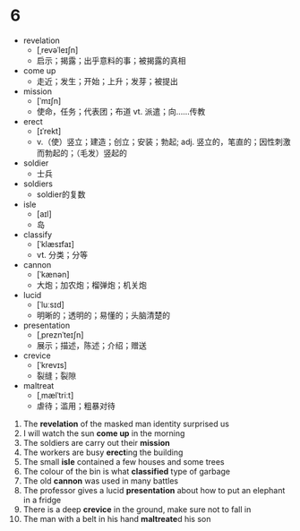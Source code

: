 # 6

- revelation 
  - [ˌrevəˈleɪʃn] 
  - 启示；揭露；出乎意料的事；被揭露的真相
- come up
  - 走近；发生；开始；上升；发芽；被提出
- mission
  - [ˈmɪʃn] 
  - 使命，任务；代表团；布道 vt. 派遣；向……传教
- erect
  - [ɪˈrekt] 
  - v.（使）竖立；建造；创立；安装；勃起; adj. 竖立的，笔直的；因性刺激而勃起的；（毛发）竖起的
- soldier
  - 士兵
- soldiers
  - soldier的复数
- isle
  - [aɪl] 
  - 岛
- classify
  - [ˈklæsɪfaɪ] 
  - vt. 分类；分等
- cannon
  - [ˈkænən] 
  - 大炮；加农炮；榴弹炮；机关炮
- lucid
  - [ˈluːsɪd] 
  - 明晰的；透明的；易懂的；头脑清楚的
- presentation 
  - [ˌpreznˈteɪʃn] 
  - 展示；描述，陈述；介绍；赠送
- crevice 
  - [ˈkrevɪs] 
  - 裂缝；裂隙
- maltreat 
  - [ˌmælˈtriːt] 
  - 虐待；滥用；粗暴对待

1. The **revelation** of the masked man identity surprised us
2. I will watch the sun **come up** in the morning
3. The soldiers are carry out their **mission**
4. The workers are busy **erect**ing the building
5. The small **isle** contained a few houses and some trees
6. The colour of the bin is what **classified** type of garbage
7. The old **cannon** was used in many battles
8. The professor gives a lucid **presentation** about how to put an elephant in a fridge
9. There is a deep **crevice** in the ground, make sure not to fall in
10. The man with a belt in his hand **maltreate**d his son